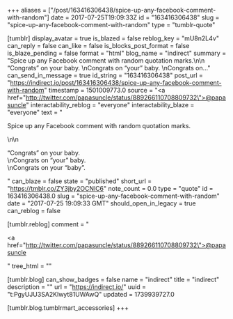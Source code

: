 +++
aliases = ["/post/163416306438/spice-up-any-facebook-comment-with-random"]
date = 2017-07-25T19:09:33Z
id = "163416306438"
slug = "spice-up-any-facebook-comment-with-random"
type = "tumblr-quote"

[tumblr]
display_avatar = true
is_blazed = false
reblog_key = "mU8n2L4v"
can_reply = false
can_like = false
is_blocks_post_format = false
is_blaze_pending = false
format = "html"
blog_name = "indirect"
summary = "Spice up any Facebook comment with random quotation marks.\n\n “Congrats” on your baby. \nCongrats on “your” baby. \nCongrats on..."
can_send_in_message = true
id_string = "163416306438"
post_url = "https://indirect.io/post/163416306438/spice-up-any-facebook-comment-with-random"
timestamp = 1501009773.0
source = "<a href=\"http://twitter.com/papasuncle/status/889266110708809732\">@papasuncle</a>"
interactability_reblog = "everyone"
interactability_blaze = "everyone"
text = "<p>Spice up any Facebook comment with random quotation marks.</p>\n\n<p>&ldquo;Congrats&rdquo; on your baby.<br/>\nCongrats on &ldquo;your&rdquo; baby.<br/>\nCongrats on your &ldquo;baby&rdquo;.</p>"
can_blaze = false
state = "published"
short_url = "https://tmblr.co/ZY3jby2OCNlC6"
note_count = 0.0
type = "quote"
id = 163416306438.0
slug = "spice-up-any-facebook-comment-with-random"
date = "2017-07-25 19:09:33 GMT"
should_open_in_legacy = true
can_reblog = false

[tumblr.reblog]
comment = "<p><a href=\"http://twitter.com/papasuncle/status/889266110708809732\">@papasuncle</a></p>"
tree_html = ""

[tumblr.blog]
can_show_badges = false
name = "indirect"
title = "indirect"
description = ""
url = "https://indirect.io/"
uuid = "t:PgyUJU3SA2Klwyt81UWAwQ"
updated = 1739939727.0

[tumblr.blog.tumblrmart_accessories]
+++

